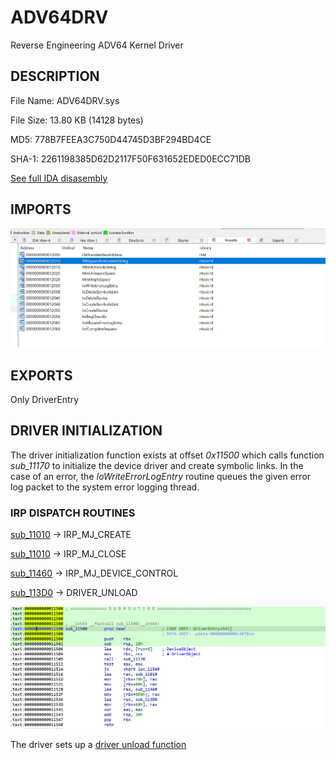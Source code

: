 # ADV64DRV
 Reverse Engineering ADV64 Kernel Driver

 ## DESCRIPTION

File Name: ADV64DRV.sys

File Size: 13.80 KB (14128 bytes)

MD5: 778B7FEEA3C750D44745D3BF294BD4CE

SHA-1: 2261198385D62D2117F50F631652EDED0ECC71DB


[See full IDA disasembly](ida.asm)




## IMPORTS

![alt text](imports.png)


## EXPORTS
Only DriverEntry


## DRIVER INITIALIZATION
The driver initialization function exists at offset *0x11500* which calls function *sub_11170* to initialize the device driver and create symbolic links. In the case of an error, the *IoWriteErrorLogEntry* routine queues the given error log packet to the system error logging thread.

### IRP DISPATCH ROUTINES

[sub_11010](sub_11010.asm) -> IRP_MJ_CREATE 

[sub_11010](sub_11010.asm) -> IRP_MJ_CLOSE

[sub_11460](sub_11460.asm) -> IRP_MJ_DEVICE_CONTROL

[sub_113D0](sub_113D0.asm) -> DRIVER_UNLOAD

![alt text](dispatch_routines.png)

The driver sets up a [driver unload function](driverunload.com) 


